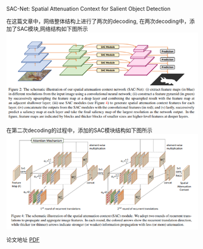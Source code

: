 SAC-Net: Spatial Attenuation Context for Salient Object Detection

在这篇文章中，网络整体结构上进行了两次的decoding, 在两次decoding中，添加了SAC模块,网络结构如下图所示 ![网络结构](https://github.com/sunshinee24/Paper/blob/master/images/SAC-Net1.png)

在第二次decoding的过程中，添加的SAC模块结构如下图所示![SAC模块](https://github.com/sunshinee24/Paper/blob/master/images/SAC-Net2.png)


论文地址 [PDF](https://arxiv.org/pdf/1903.10152.pdf)
